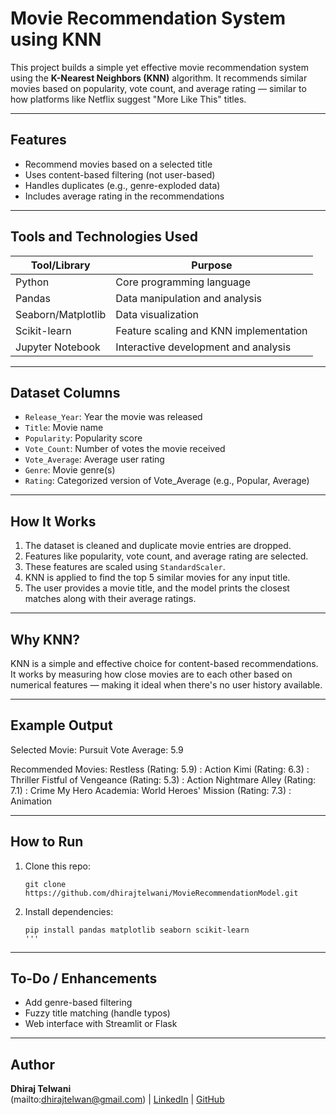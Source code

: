 # Movie Recommendation System using KNN

This project builds a simple yet effective movie recommendation system using the **K-Nearest Neighbors (KNN)** algorithm. 
It recommends similar movies based on popularity, vote count, and average rating — similar to how platforms like Netflix suggest "More Like This" titles.

---

## Features

- Recommend movies based on a selected title
- Uses content-based filtering (not user-based)
- Handles duplicates (e.g., genre-exploded data)
- Includes average rating in the recommendations

---

## Tools and Technologies Used

| Tool/Library     | Purpose                                 |
|------------------|------------------------------------------|
| Python           | Core programming language                |
| Pandas           | Data manipulation and analysis           |
| Seaborn/Matplotlib | Data visualization                      |
| Scikit-learn     | Feature scaling and KNN implementation   |
| Jupyter Notebook | Interactive development and analysis     |

---

## Dataset Columns

- `Release_Year`: Year the movie was released  
- `Title`: Movie name  
- `Popularity`: Popularity score  
- `Vote_Count`: Number of votes the movie received  
- `Vote_Average`: Average user rating  
- `Genre`: Movie genre(s)  
- `Rating`: Categorized version of Vote_Average (e.g., Popular, Average)

---

## How It Works

1. The dataset is cleaned and duplicate movie entries are dropped.
2. Features like popularity, vote count, and average rating are selected.
3. These features are scaled using `StandardScaler`.
4. KNN is applied to find the top 5 similar movies for any input title.
5. The user provides a movie title, and the model prints the closest matches along with their average ratings.

---

## Why KNN?

KNN is a simple and effective choice for content-based recommendations. It works by measuring how close movies are to each other based on numerical features — making it ideal when there's no user history available.

---

## Example Output

Selected Movie: Pursuit
Vote Average: 5.9

Recommended Movies:
Restless (Rating: 5.9) : Action
Kimi (Rating: 6.3) : Thriller
Fistful of Vengeance (Rating: 5.3) : Action
Nightmare Alley (Rating: 7.1) : Crime
My Hero Academia: World Heroes' Mission (Rating: 7.3) : Animation


---

## How to Run

1. Clone this repo:
    ```
    git clone https://github.com/dhirajtelwani/MovieRecommendationModel.git
    ```

2. Install dependencies:
    ```
    pip install pandas matplotlib seaborn scikit-learn
    '''
---

## To-Do / Enhancements

- Add genre-based filtering
- Fuzzy title matching (handle typos)
- Web interface with Streamlit or Flask

---

## Author

**Dhiraj Telwani**  
  (mailto:dhirajtelwan@gmail.com) |
  [LinkedIn](https://www.linkedin.com/in/dhiraj-telwani/) | [GitHub](https://github.com/dhirajtelwani)
